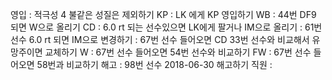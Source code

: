 영입	: 적극성 4 불같은 성질은 제외하기
KP	: LK 에게 KP 영입하기
WB	: 44번 DF9 되면 W으로 올리기
CD	: 6.0 rt 되는 선수있으면 LK에게 팔거나 IM으로 올리기
	: 61번 선수 6.0 rt 되면 IM으로 변경하기
	: 67번 선수 들어오면 CD 33번 선수와 비교해서 유망주이면 교체하기
W	: 67번 선수 들어오면 54번 선수와 비교하기
FW	: 67번 선수 들어오면 58번과 비교하기
해고	: 98번 선수 2018-06-30 해고하기
직원	: 
